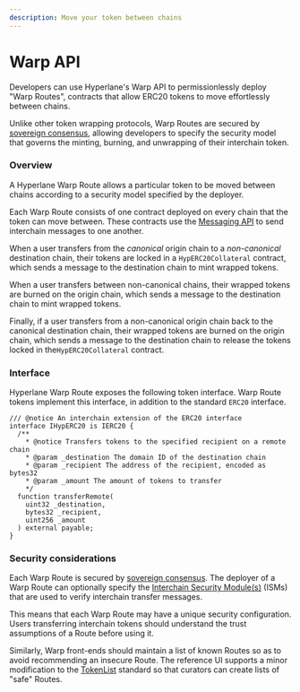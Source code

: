 ```yaml
---
description: Move your token between chains
---
```


# Warp API

Developers can use Hyperlane's Warp API to permissionlessly deploy "Warp Routes", contracts that allow ERC20 tokens to move effortlessly between chains.

Unlike other token wrapping protocols, Warp Routes are secured by [sovereign consensus](../protocol/sovereign-consensus.md), allowing developers to specify the security model that governs the minting, burning, and unwrapping of their interchain token.

### Overview

A Hyperlane Warp Route allows a particular token to be moved between chains according to a  security model specified by the deployer.

Each Warp Route consists of one contract deployed on every chain that the token can move between. These contracts use the [Messaging API](messaging-api/) to send interchain messages to one another.&#x20;

When a user transfers from the _canonical_ origin chain to a _non-canonical_ destination chain, their tokens are locked in a `HypERC20Collateral` contract, which sends a message to the destination chain to mint wrapped tokens.

When a user transfers between non-canonical chains, their wrapped tokens are burned on the origin chain, which sends a message to the destination chain to mint wrapped tokens.

Finally, if a user transfers from a non-canonical origin chain back to the canonical destination chain, their wrapped tokens are burned on the origin chain, which sends a message to the destination chain to release the tokens locked in the`HypERC20Collateral` contract.

### Interface

Hyperlane Warp Route exposes the following token interface. Warp Route tokens implement this interface, in addition to the standard `ERC20` interface.

```solidity
/// @notice An interchain extension of the ERC20 interface
interface IHypERC20 is IERC20 {
  /**
    * @notice Transfers tokens to the specified recipient on a remote chain
    * @param _destination The domain ID of the destination chain
    * @param _recipient The address of the recipient, encoded as bytes32
    * @param _amount The amount of tokens to transfer
    */
  function transferRemote(
    uint32 _destination,
    bytes32 _recipient,
    uint256 _amount
  ) external payable;
}
```

###

### Security considerations

Each Warp Route is secured by [sovereign consensus](../protocol/sovereign-consensus.md). The deployer of a Warp Route can optionally specify the [Interchain Security Module(s)](../build-with-hyperlane/guides/receive-1.md#interchain-security-modules) (ISMs) that are used to verify interchain transfer messages.

This means that each Warp Route may have a unique security configuration. Users transferring interchain tokens should understand the trust assumptions of a Route before using it.&#x20;

Similarly, Warp front-ends should maintain a list of known Routes so as to avoid recommending an insecure Route. The reference UI supports a minor modification to the [TokenList](https://tokenlists.org/) standard so that curators can create lists of "safe" Routes.

